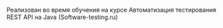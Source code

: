 Реализован во время обучения на курсе Автоматизация тестирования REST API на Java (Software-testing.ru)
